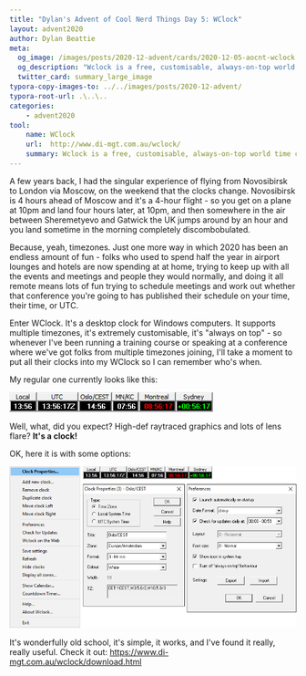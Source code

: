 ```yaml
---
title: "Dylan's Advent of Cool Nerd Things Day 5: WClock"
layout: advent2020
author: Dylan Beattie
meta:
  og_image: /images/posts/2020-12-advent/cards/2020-12-05-aocnt-wclock.png
  og_description: "Wclock is a free, customisable, always-on-top world time clock for Windows computers."
  twitter_card: summary_large_image
typora-copy-images-to: ../../images/posts/2020-12-advent/
typora-root-url: .\..\..
categories:
    - advent2020
tool:
    name: WClock
    url:  http://www.di-mgt.com.au/wclock/
    summary: Wclock is a free, customisable, always-on-top world time clock for Windows computers.
---
```


A few years back, I had the singular experience of flying from Novosibirsk to London via Moscow, on the weekend that the clocks change. Novosibirsk is 4 hours ahead of Moscow and it's a 4-hour flight - so you get on a plane at 10pm and land four hours later, at 10pm, and then somewhere in the air between Sheremetyevo and Gatwick the UK jumps around by an hour and you land sometime in the morning completely discombobulated. 

Because, yeah, timezones. Just one more way in which 2020 has been an endless amount of fun - folks who used to spend half the year in airport lounges and hotels are now spending at at home, trying to keep up with all the events and meetings and people they would normally, and doing it all remote means lots of fun trying to schedule meetings and work out whether that conference you're going to has published their schedule on your time, their time, or UTC.

Enter WClock. It's a desktop clock for Windows computers. It supports multiple timezones, it's extremely customisable, it's "always on top" - so whenever I've been running a training course or speaking at a conference where we've got folks from multiple timezones joining, I'll take a moment to put all their clocks into my WClock so I can remember who's when.

My regular one currently looks like this:

![image-20201204135627107](/images/posts/2020-12-advent/image-20201204135627107.png)

Well, what, did you expect? High-def raytraced graphics and lots of lens flare? **It's a clock!** 

OK, here it is with some options:

![img](/images/posts/2020-12-advent/SNAGHTML938b4d.PNG)

It's wonderfully old school, it's simple, it works, and I've found it really, really useful. Check it out: https://www.di-mgt.com.au/wclock/download.html

